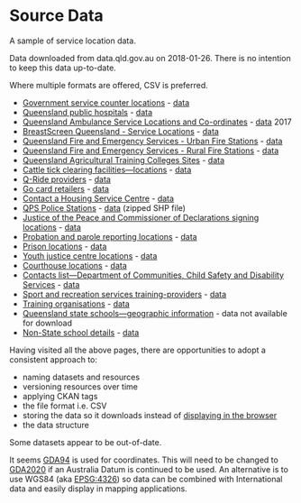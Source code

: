 # Source Data

A sample of service location data.

Data downloaded from data.qld.gov.au on 2018-01-26. There is no intention to keep this data up-to-date.

Where multiple formats are offered, CSV is preferred.

- [Government service counter locations](https://data.qld.gov.au/dataset/government-service-counter-locations) - [data](qgap.csv)
- [Queensland public hospitals](https://data.qld.gov.au/dataset/queensland-public-hospitals) - [data](130711-public-hospitals.xls)
- [Queensland Ambulance Service Locations and Co-ordinates](https://data.qld.gov.au/dataset/queensland-ambulance-service-locations-and-co-ordinates) - [data](qas-locations-and-coordinates-2014-16-v1-0-20171220.xlsx) 2017
- [BreastScreen Queensland - Service Locations](https://data.qld.gov.au/dataset/breastscreen-queensland-service-locations) - [data](breastscreen-qld-locations-v5.csv)
- [Queensland Fire and Emergency Services - Urban Fire Stations](https://data.qld.gov.au/dataset/queensland-urban-fire-stations) - [data](UrbanFireStations.csv)
- [Queensland Fire and Emergency Services - Rural Fire Stations](https://data.qld.gov.au/dataset/rural-fire-stations) - [data](RuralFireStations.csv)
- [Queensland Agricultural Training Colleges Sites](https://data.qld.gov.au/dataset/queensland-agricultural-training-colleges-sites) - [data](2014-15-queensland-agricultural-trainingcolleges-sites.csv)
- [Cattle tick clearing facilities—locations](https://data.qld.gov.au/dataset/cattle-tick-clearing-facilities-locations) - [data](Cattle-Tick-clearing-facilities-by-location-2014-15.csv)
- [Q-Ride providers](https://data.qld.gov.au/dataset/q-ride-providers) - [data](171027qrideprovidersa.csv)
- [Go card retailers](https://data.qld.gov.au/dataset/go-card-retailers) - [data](gocard-retailers.csv)
- [Contact a Housing Service Centre](https://data.qld.gov.au/dataset/contact-a-housing-service-centre) - [data](housing-service-centres.csv)
- [QPS Police Stations](https://data.qld.gov.au/dataset/qps-police-stations) - [data](https://data.qld.gov.au/dataset/qps-police-stations/resource/b0aa480e-f023-4bbf-9c54-3a8036edfb14) (zipped SHP file)
- [Justice of the Peace and Commissioner of Declarations signing locations](https://data.qld.gov.au/dataset/jp-or-cdec-location) - [data](jps-in-the-community.csv)
- [Probation and parole reporting locations](https://data.qld.gov.au/dataset/probation-and-parole-reporting-locations) - [data](probation-parole-reporting-locations.csv)
- [Prison locations](https://data.qld.gov.au/dataset/prison-locations) - [data](prison-locations.csv)
- [Youth justice centre locations](https://data.qld.gov.au/dataset/youth-justice-centre-locations) - [data](youth-detention-centre-locations.csv)
- [Courthouse locations](https://data.qld.gov.au/dataset/courthouse-locations) - [data](courthouses.csv)
- [Contacts list—Department of Communities, Child Safety and Disability Services](https://data.qld.gov.au/dataset/contacts-list-department-of-communities-child-safety-and-disability-services) - [data](dccsds-contact-details.csv)
- [Sport and recreation services training-providers](https://data.qld.gov.au/dataset/sport-and-recreation-services-training-providers) - [data](registered-training-organisations-july-2013.csv)
- [Training organisations](https://data.qld.gov.au/dataset/training-organisations) - [data](registered-training-organisations-july-2013.csv)
- [Queensland state schools—geographic information](https://data.qld.gov.au/dataset/queensland-state-schools-geographic-information) - data not available for download
- [Non-State school details](http://www.nssab.qld.edu.au/OpenData/index.php#SchoolDetails) - [data](OpenData_ListofSchools_1217.xlsx)

Having visited all the above pages, there are opportunities to adopt a consistent approach to:

- naming datasets and resources
- versioning resources over time
- applying CKAN tags
- the file format i.e. CSV
- storing the data so it downloads instead of [displaying in the browser](http://www.justice.qld.gov.au/media/data/courthouses.csv?timestamp=2017-03-16AEST07-47-58)
- the data structure

Some datasets appear to be out-of-date.

It seems [GDA94](https://en.wikipedia.org/wiki/Geocentric_Datum_of_Australia_1994) is used for coordinates. This will need to be changed to [GDA2020](http://www.ga.gov.au/scientific-topics/positioning-navigation/datum-modernisation) if an Australia Datum is continued to be used. An alternative is to use WGS84 (aka [EPSG:4326](https://epsg.io/4326)) so data can be combined with International data and easily display in mapping applications.
